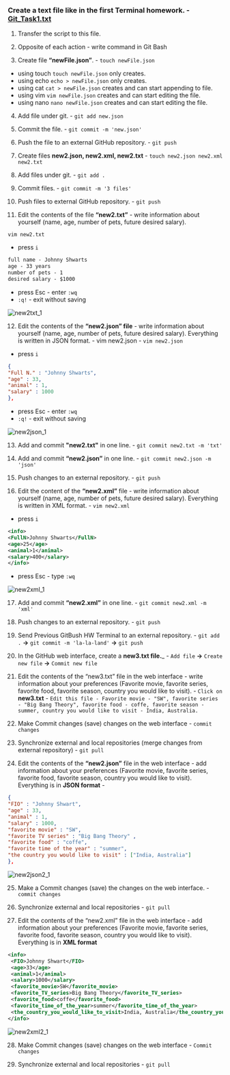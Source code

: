 ### Create a text file like in the first Terminal homework. - [Git_Task1.txt](https://github.com/JohnnyShwarts/Terminal)

1. Transfer the script to this file.

2. Opposite of each action - write command in Git Bash

3. Create file __“newFile.json”__. - ```touch newFile.json```
+ using touch ```touch newFile.json``` only creates. 
+ using echo ```echo > newFile.json``` only creates. 
+ using cat ```cat > newFile.json``` creates and can start appending to file. 
+ using vim ```vim newFile.json``` creates and can start editing the file.
+ using nano ```nano newFile.json``` creates and can start editing the file.

4. Add file under git. - ```git add new.json```

5. Commit the file. - ```git commit -m 'new.json'```

6. Push the file to an external GitHub repository. - ```git push```

7. Create files __new2.json, new2.xml, new2.txt__ - ```touch new2.json new2.xml new2.txt```

8. Add files under git. - ```git add .```

9. Commit files. - ```git commit -m '3 files'```

10. Push files to external GitHub repository. - ```git push```

11. Edit the contents of the file __“new2.txt”__ - write information about yourself (name, age, number of pets, future desired salary).

```vim new2.txt```
 - press ```i```
```txt
full name - Johnny Shwarts
age - 33 years 
number of pets - 1
desired salary - $1000
```
- press Esc - enter ```:wq```
- ```:q!``` - exit without saving

![new2txt_1](https://user-images.githubusercontent.com/104720406/174484828-3fb70c32-9c33-43d0-bfa7-9545b44fd019.png)

12. Edit the contents of the __“new2.json” file__ - write information about yourself (name, age, number of pets, future desired salary). Everything is written in JSON format. - vim new2.json - ```vim new2.json``` 

- press ```i```

```Json
{
"Full N." : "Johnny Shwarts", 
"age" : 33, 
"animal" : 1, 
"salary" : 1000
},
```
- press Esc - enter ```:wq```
- ```:q!``` - exit without saving

![new2json_1](https://user-images.githubusercontent.com/104720406/174484958-77002ae7-2a66-4951-abc2-efda6eaf684a.png)


13. Add and commit __"new2.txt"__ in one line. - ```git commit new2.txt -m 'txt'```

14. Add and commit __“new2.json”__ in one line. - ```git commit new2.json -m 'json'```

15. Push changes to an external repository. - ```git push```

16. Edit the content of the __“new2.xml”__ file - write information about yourself (name, age, number of pets, future desired salary). Everything is written in XML format. - ```vim new2.xml``` 

- press ```i```
```xml
<info>
<FullN>Johnny Shwarts</FullN> 
<age>25</age> 
<animal>1</animal> 
<salary>400</salary> 
</info>
```
- press Esc - type ```:wq```

![new2xml_1](https://user-images.githubusercontent.com/104720406/174484993-015f2ee8-d88d-4085-a811-cf7166848d83.png)


17. Add and commit __“new2.xml”__ in one line. - ```git commit new2.xml -m 'xml'```

18. Push changes to an external repository. - ```git push```

19. Send Previous GitBush HW Terminal to an external repository. - ```git add .``` __->__ ```git commit -m 'la-la-land'``` __->__ ```git push```

20. In the GitHub web interface, create a __new3.txt file.___ - ```Add file``` __->__ ```Create new file``` __->__ ```Commit new file```

21. Edit the contents of the “new3.txt” file in the web interface - write information about your preferences (Favorite movie, favorite series, favorite food, favorite season, country you would like to visit). - ```Click on``` __new3.txt__ - ```Edit this file - Favorite movie - "SW", favorite series - "Big Bang Theory", favorite food - coffe, favorite season - summer, country you would like to visit - India, Australia.```

22. Make Commit changes (save) changes on the web interface - ```commit changes```

23. Synchronize external and local repositories (merge changes from external repository) - ```git pull```

24. Edit the contents of the __“new2.json”__ file in the web interface - add information about your preferences (Favorite movie, favorite series, favorite food, favorite season, country you would like to visit). Everything is in __JSON format__ - 


```json
{
"FIO" : "Johnny Shwart", 
"age" : 33, 
"animal" : 1, 
"salary" : 1000, 
"favorite movie" : "SW", 
"favorite TV series" : "Big Bang Theory" , 
"favorite food" : "coffe", 
"favorite time of the year" : "summer", 
"the country you would like to visit" : ["India, Australia"]
},
```
![new2json2_1](https://user-images.githubusercontent.com/104720406/174485013-7b563ec6-ce65-4152-9a5f-951b19c68607.png)


25. Make a Commit changes (save) the changes on the web interface. - ```commit changes```

26. Synchronize external and local repositories - ```git pull```

27. Edit the contents of the “new2.xml” file in the web interface - add information about your preferences (Favorite movie, favorite series, favorite food, favorite season, country you would like to visit). Everything is in __XML format__  

```XML
<info> 
 <FIO>Johnny Shwart</FIO> 
 <age>33</age> 
 <animal>1</animal> 
 <salary>1000</salary> 
 <favorite_movie>SW</favorite_movie> 
 <favorite_TV_series>Big Bang Theory</favorite_TV_series> 
 <favorite_food>coffe</favorite_food> 
 <favorite_time_of_the_year>summer</favorite_time_of_the_year> 
 <the_country_you_would_like_to_visit>India, Australia</the_country_you_would_like_to_visit> 
</info>
```
![new2xml2_1](https://user-images.githubusercontent.com/104720406/174485018-0ce91d96-1655-4acb-b3b7-4bd722f32ae6.png)

28. Make Commit changes (save) changes on the web interface - ```Commit changes```

29. Synchronize external and local repositories - ```git pull```
